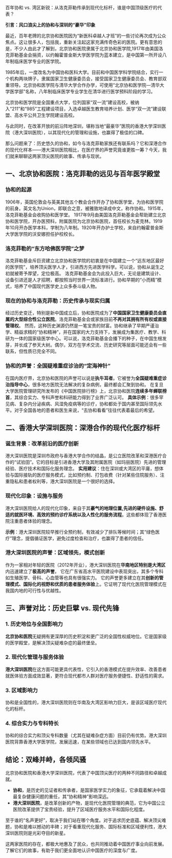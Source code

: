 百年协和 vs. 湾区新锐：从洛克菲勒传承到现代化标杆，谁是中国顶级医疗的代表？

**引言：风口浪尖上的协和与深圳的“豪华”印象**

最近，百年老牌的北京协和医院因为“新医科卓越人才班”的一些讨论再次成为公众焦点。这让很多人，包括我，重新关注起这家充满传奇色彩的医院。更有意思的是，不少人由此才了解到，北京协和医院隶属于北京协和医学院,1917年由美国洛克菲勒基金会捐资，以约翰霍普金斯大学医学院为蓝本建立，是中国第一所开设八年制临床医学专业的医学院。

1985年后，一度改名为中国协和医科大学。目前和中国医学科学院结合，实行一个机构两块牌子，隶属国家卫生健康委员会，接受国家卫生健康委员会、教育部双重领导。北京协和医学院与清华大学合作办学，可使用“北京协和医学院—清华大学医学部”名称，八年制临床医学专业学生在清华进行医学预科阶段的学习。

北京协和医学院是全国重点大学，位列国家“双一流”建设高校，被纳入“211”和“985”工程建设项目，入选卓越医生教育培养计划、医学“双一流”建设联盟、高水平公共卫生学院建设高校。

与此同时，在改革开放的前沿阵地深圳，堪称当地“最豪华”医院的香港大学深圳医院（港大深圳医院），以其现代化的管理和设施，也赢得了极佳的口碑。

那么问题来了：历史悠久的协和，如今与洛克菲勒家族还有联系吗？它和深港合作的现代化样本——港大深圳医院相比，在医疗界的声誉究竟谁更胜一筹？今天，我们就来聊聊这两家顶尖医院的故事、传承与现状。

## 一、北京协和医院：洛克菲勒的远见与百年医学殿堂

### 协和的起源

1906年，英国伦敦会与英美其他五个教会合作开办了协和医学堂，为协和医学院的前身。英文名为Union，即联合之意，被雅致地译成中文，称作协和。1915年，洛克菲勒基金会收购协和医学堂。
1917年9月由美国洛克菲勒基金会帮助建立北京协和医学院，开办医预科，附属医院为北京协和医院，首任校长为麦克林。1919年10月开办医学本科，学制为八年制。1920年开办护士学校，来自约翰霍普金斯大学医学院的沃安娜担任护校校长。

### 洛克菲勒的“东方哈佛医学院”之梦

洛克菲勒基金斥巨资建立北京协和医学院的初衷是在中国建立一个“远东地区最好的医学院”，培养顶尖医学人才，引进西方先进医学科学。可以说，协和从诞生之初就被寄予厚望，定位极高。
洛克菲勒基金会为此投入巨大，无论是建筑设计、设备引进还是人才招聘，都按照当时世界一流标准进行。协和早期的“小而精”模式，培养了中国现代医学史上众多泰斗级人物。

### 现在的协和与洛克菲勒：历史传承与现实归属

经过历史变迁，特别是新中国成立后，协和医院成为了**中国国家卫生健康委员会直属的大型综合性公立医院**。洛克菲勒基金会或家族目前**不再对其拥有所有权或直接管理权**。
然而，这种历史渊源仍然是一笔宝贵的财富。协和继承了早期严谨治学、精益求精的“协和精神”，并在国家的大力支持下，发展成为集医疗、教学、科研为一体的国家级医学中心。可以说，洛克菲勒基金会播下的种子，在中国生根发芽，并长成了参天大树。偶尔，双方在学术交流、历史研究等层面可能还会有一些联系，但性质已完全不同。

### 协和的声誉：全国疑难重症诊治的“定海神针”

在国内医疗界，北京协和医院的声誉可以说是**执牛耳者**。它被誉为**全国疑难重症诊治指导中心**，很多地方医院无法解决的复杂病例，最终都会汇聚到协和。
在复旦大学医院管理研究所发布的《中国医院排行榜》上，北京协和医院**连续多年蝉联榜首**，其综合实力、专科声誉和科研能力得到了业界广泛认可。
**具体示例**：很多罕见病、复杂内分泌疾病、风湿免疫病等的诊疗，协和都处于国内甚至国际领先水平。对于全国各地的患者和医生来说，“去协和看看”往往代表着最后的希望。

## 二、香港大学深圳医院：深港合作的现代化医疗标杆

### 诞生背景：改革前沿的医疗创新

港大深圳医院是深圳市政府与香港大学合作的结晶，是公立医院改革和深港医疗合作的“试验田”。它的目标是引进香港大学及其附属医院（如玛丽医院）先进的管理经验、医疗技术和国际化服务理念。
**实用建议**：住在深圳或大湾区的平庸，想体验与国际接轨的医疗服务模式，比如预约制、打包收费（针对某些住院服务）、注重隐私和患者权利等，港大深圳医院是一个很好的选择。

### 现代化印象：设施与服务

港大深圳医院给人的现代化印象，来自于其**豪气的地理位置,先进的硬件设施、舒适的就医环境、高效的预约诊疗系统以及人性化的服务流程**。这些都体现了香港医院注重患者体验的理念。

**示例**：港大深圳医院较早推行全预约制，有效减少了排队等候时间；其“绿色医疗”理念，提倡循证医学，避免过度检查和治疗，也赢得了患者的信任。

### 港大深圳医院的声誉：区域领先，模式创新

作为一家相对年轻的医院（2012年开业），港大深圳医院在**华南地区特别是大湾区**内迅速建立了**极高的声誉**。
它在广东省高水平医院建设中表现突出，其多个专科如生殖医学、骨科、心血管等也具有很强实力。
它的声誉更多建立在其**创新的管理模式、国际化的视野和优质的患者服务体验**上。它证明了现代化医院管理模式在我国内地的可行性与优越性。

## 三、声誉对比：历史巨擘 vs. 现代先锋

### 1. 历史地位与全国影响力
**北京协和医院**无疑拥有更深厚的历史积淀和更广泛的全国性权威地位。它是国家级的医学殿堂，是解决顶尖疑难杂症的最终堡垒。

### 2. 现代化管理与服务体验
**港大深圳医院**在这方面可能更具代表性，它引入的香港模式在提升效率、改善患者就医体验方面成效显著，更符合现代都市人群对医疗服务便捷性、舒适性的需求。

### 3. 区域影响力
协和是全国性的，港大深圳医院则在华南及大湾区影响力巨大，是该区域医疗现代化的标杆。

### 4. 综合实力与专科特长
协和的综合实力和顶尖专科数量（尤其在疑难杂症方面）目前仍有优势。港大深圳医院背靠香港大学医学院，发展迅速，在某些领域也已达到国内领先水平。

## 结论：双峰并峙，各领风骚

北京协和医院和香港大学深圳医院，代表了中国顶尖医疗的两种不同路径和卓越成就。

*   **协和**，是历史的见证者和传承者，是国家医学实力的象征，它承载着解决中国最复杂健康问题的重任，其“协和精神”影响深远。
*   **港大深圳医院**，是改革创新的产物，是现代化医院管理的典范，它为中国公立医院改革提供了宝贵经验，提升了区域医疗服务水平和国际化程度。

至于谁的“名声更好”，取决于我们站在哪个角度。对于追求历史底蕴、解决顶尖难题，协和是难以撼动的丰碑；对于看重现代化服务、国际标准和区域便利性，港大深圳医院则是光彩夺目的新星。

这两家医院的存在，都极大地惠及了民众，也共同推动着中国医疗事业向前发展。了解它们的故事，有助于我们更全面地认识中国医疗的深度与广度。